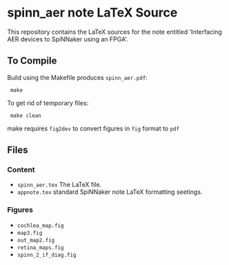 spinn_aer note LaTeX Source
===========================

This repository contains the LaTeX sources for the note entitled
'Interfacing AER devices to SpiNNaker using an FPGA'.


To Compile
----------

Build using the Makefile produces `spinn_aer.pdf`:

   	 make

To get rid of temporary files:

	 make clean

make requires `fig2dev` to convert figures in `fig` format to `pdf`


Files
-----

### Content

* `spinn_aer.tex` The LaTeX file.
* `appnote.tex` standard SpiNNaker note LaTeX formatting seetings. 

### Figures

* `cochlea_map.fig`
* `map3.fig`
* `out_map2.fig`
* `retina_maps.fig`
* `spinn_2_if_diag.fig`
